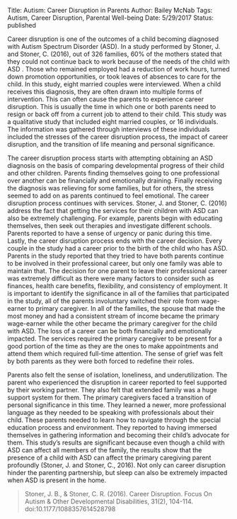Title: Autism: Career Disruption in Parents
Author: Bailey McNab
Tags: Autism, Career Disruption, Parental Well-being
Date: 5/29/2017
Status: published

Career disruption is one of the outcomes of a child becoming diagnosed with Autism Spectrum Disorder (ASD). In a study performed by Stoner, J. and Stoner, C. (2016), out of 326 families, 60% of the mothers stated that they could not continue back to work because of the needs of the child with ASD . Those who remained employed had a reduction of work hours, turned down promotion opportunities, or took leaves of absences to care for the child. In this study, eight married couples were interviewed. When a child receives this diagnosis, they are often drawn into multiple forms of intervention. This can often cause the parents to experience career disruption. This is usually the time in which one or both parents need to resign or back off from a current job to attend to their child. This study was a qualitative study that included eight married couples, or 16 individuals. The information was gathered through interviews of these individuals included the stresses of the career disruption process, the impact of career disruption, and the transition of life meaning and personal significance. 

The career disruption process starts with attempting obtaining an ASD diagnosis on the basis of comparing developmental progress of their child and other children. Parents finding themselves going to one professional over another can be financially and emotionally draining. Finally receiving the diagnosis was relieving for some families, but for others, the stress seemed to add on as parents continued to feel emotional. The career disruption process continues with services. Stoner, J. and Stoner, C. (2016) address the fact that getting the services for their children with ASD can also be extremely challenging. For example, parents begin with educating themselves, then seek out therapies and investigate different schools. Parents reported to have a sense of urgency or panic during this time. Lastly, the career disruption process ends with the career decision. Every couple in the study had a career prior to the birth of the child who has ASD. Parents in the study reported that they tried to have both parents continue to be involved in their professional career, but only one family was able to maintain that. The decision for one parent to leave their professional career was extremely difficult as there were many factors to consider such as finances, health care benefits, flexibility, and consistency of employment. It is important to identify the significance in all of the families that participated in the study, all of the parents involuntary switched their role from wage-earner to primary caregiver. In all of the families, the spouse that made the most money and had a consistent stream of income became the primary wage-earner while the other became the primary caregiver for the child with ASD. The loss of a career can be both financially and emotionally impacted. The services required the primary caregiver to be present for a good portion of the time as they are the ones to make appointments and attend them which required full-time attention. The sense of grief was felt by both parents as they were both forced to redefine their roles.

Parents also felt the sense of isolation, loneliness, and underutilization. The parent who experienced the disruption in career reported to feel supported by their working partner. They also felt that extended family was a huge support system for them. The primary caregivers faced a transition of personal significance in this time. They learned a newer, more professional language as they needed to be speaking with professionals about their child. These parents needed to learn how to navigate through the special education process and environment. They reported to having immersed themselves in gathering information and becoming their child’s advocate for them. This study’s results are significant because even though a child with ASD can affect all members of the family, the results show that the presence of a child with ASD can affect the primary caregiving parent profoundly (Stoner, J. and Stoner, C., 2016). Not only can career disruption hinder the parenting partnership, but sleep can also be extremely impacted when ASD is present in the home. 

> Stoner, J. B., & Stoner, C. R. (2016). Career Disruption. Focus On Autism & Other 	Developmental Disabilities, 31(2), 104-114. doi:10.1177/1088357614528798
